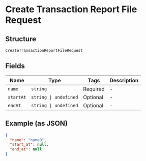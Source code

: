
# Create Transaction Report File Request

## Structure

`CreateTransactionReportFileRequest`

## Fields

| Name | Type | Tags | Description |
|  --- | --- | --- | --- |
| `name` | `string` | Required | - |
| `startAt` | `string \| undefined` | Optional | - |
| `endAt` | `string \| undefined` | Optional | - |

## Example (as JSON)

```json
{
  "name": "name0",
  "start_at": null,
  "end_at": null
}
```

